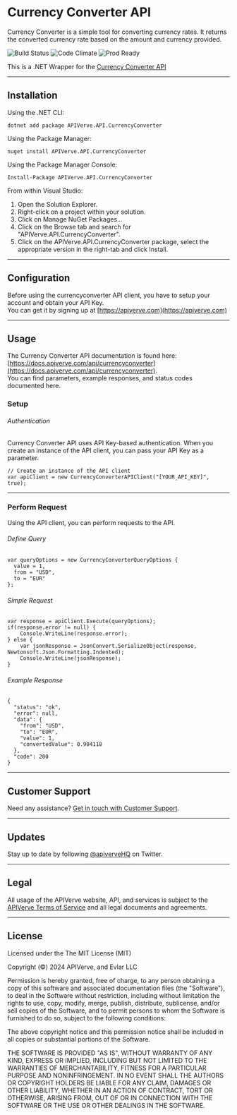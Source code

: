 Currency Converter API
============

Currency Converter is a simple tool for converting currency rates. It returns the converted currency rate based on the amount and currency provided.

![Build Status](https://img.shields.io/badge/build-passing-green)
![Code Climate](https://img.shields.io/badge/maintainability-B-purple)
![Prod Ready](https://img.shields.io/badge/production-ready-blue)

This is a .NET Wrapper for the [Currency Converter API](https://apiverve.com/marketplace/api/currencyconverter)

---

## Installation

Using the .NET CLI:
```
dotnet add package APIVerve.API.CurrencyConverter
```

Using the Package Manager:
```
nuget install APIVerve.API.CurrencyConverter
```

Using the Package Manager Console:
```
Install-Package APIVerve.API.CurrencyConverter
```

From within Visual Studio:

1. Open the Solution Explorer.
2. Right-click on a project within your solution.
3. Click on Manage NuGet Packages...
4. Click on the Browse tab and search for "APIVerve.API.CurrencyConverter".
5. Click on the APIVerve.API.CurrencyConverter package, select the appropriate version in the right-tab and click Install.


---

## Configuration

Before using the currencyconverter API client, you have to setup your account and obtain your API Key.  
You can get it by signing up at [https://apiverve.com](https://apiverve.com)

---

## Usage

The Currency Converter API documentation is found here: [https://docs.apiverve.com/api/currencyconverter](https://docs.apiverve.com/api/currencyconverter).  
You can find parameters, example responses, and status codes documented here.

### Setup

###### Authentication
Currency Converter API uses API Key-based authentication. When you create an instance of the API client, you can pass your API Key as a parameter.

```
// Create an instance of the API client
var apiClient = new CurrencyConverterAPIClient("[YOUR_API_KEY]", true);
```

---


### Perform Request
Using the API client, you can perform requests to the API.

###### Define Query

```
var queryOptions = new CurrencyConverterQueryOptions {
  value = 1,
  from = "USD",
  to = "EUR"
};
```

###### Simple Request

```
var response = apiClient.Execute(queryOptions);
if(response.error != null) {
	Console.WriteLine(response.error);
} else {
    var jsonResponse = JsonConvert.SerializeObject(response, Newtonsoft.Json.Formatting.Indented);
    Console.WriteLine(jsonResponse);
}
```

###### Example Response

```
{
  "status": "ok",
  "error": null,
  "data": {
    "from": "USD",
    "to": "EUR",
    "value": 1,
    "convertedValue": 0.904118
  },
  "code": 200
}
```

---

## Customer Support

Need any assistance? [Get in touch with Customer Support](https://apiverve.com/contact).

---

## Updates
Stay up to date by following [@apiverveHQ](https://twitter.com/apiverveHQ) on Twitter.

---

## Legal

All usage of the APIVerve website, API, and services is subject to the [APIVerve Terms of Service](https://apiverve.com/terms) and all legal documents and agreements.

---

## License
Licensed under the The MIT License (MIT)

Copyright (&copy;) 2024 APIVerve, and Evlar LLC

Permission is hereby granted, free of charge, to any person obtaining a copy of this software and associated documentation files (the "Software"), to deal in the Software without restriction, including without limitation the rights to use, copy, modify, merge, publish, distribute, sublicense, and/or sell copies of the Software, and to permit persons to whom the Software is furnished to do so, subject to the following conditions:

The above copyright notice and this permission notice shall be included in all copies or substantial portions of the Software.

THE SOFTWARE IS PROVIDED "AS IS", WITHOUT WARRANTY OF ANY KIND, EXPRESS OR IMPLIED, INCLUDING BUT NOT LIMITED TO THE WARRANTIES OF MERCHANTABILITY, FITNESS FOR A PARTICULAR PURPOSE AND NONINFRINGEMENT. IN NO EVENT SHALL THE AUTHORS OR COPYRIGHT HOLDERS BE LIABLE FOR ANY CLAIM, DAMAGES OR OTHER LIABILITY, WHETHER IN AN ACTION OF CONTRACT, TORT OR OTHERWISE, ARISING FROM, OUT OF OR IN CONNECTION WITH THE SOFTWARE OR THE USE OR OTHER DEALINGS IN THE SOFTWARE.